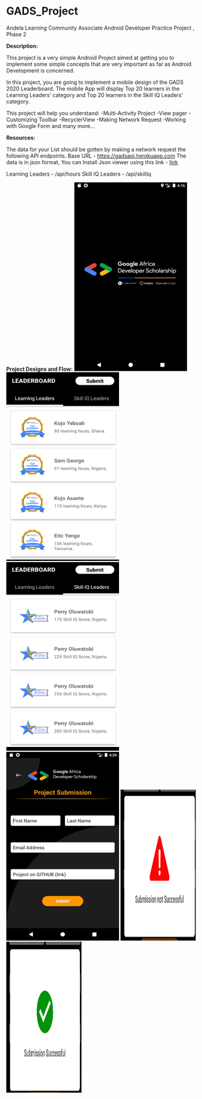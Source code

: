 # GADS_Project
Andela Learning Community Associate Android Developer Practice Project , Phase 2

**Description:**

This project is a very simple Android Project aimed at getting you to implement some simple concepts that are very important as far as Android Development is concerned.

In this project, you are going to implement a mobile design of the GADS 2020 Leaderboard.
The mobile App will display Top 20 learners in the Learning Leaders’ category and Top 20 learners in the Skill IQ Leaders’ category.

This project will help you understand:
-Multi-Activity Project
-View pager
-Customizing Toolbar
-RecyclerView
-Making Network Request
-Working with Google Form and many more...

**Resources:**

The data  for your List should be gotten by making a network request the following API endpoints.
Base URL - https://gadsapi.herokuapp.com
The data is in json format, You can Install Json viewer using this link - [link](https://chrome.google.com/webstore/detail/json-viewer/gbmdgpbipfallnflgajpaliibnhdgobh?utm_source=chrome-ntp-icon%E2%80%A9)

Learning Leaders - /api/hours
Skill IQ Leaders - /api/skilliq

**Project Designs and Flow:**
<img src="https://github.com/lilylydia/GADS_Project/blob/master/Screenshots/splash_screen.png" alt="splash screen" width="300" height="500">
<img src="https://github.com/lilylydia/GADS_Project/blob/master/Screenshots/learning_leaders.png" alt="learning leaders" width="300" height="500">
<img src="https://github.com/lilylydia/GADS_Project/blob/master/Screenshots/Skil_IQ_leaders.png" alt="skill IQ leaders" width="300" height="500">
<img src="https://github.com/lilylydia/GADS_Project/blob/master/Screenshots/submit_infos.png" alt="submit infos" width="300" height="500">
<img src="https://github.com/lilylydia/GADS_Project/blob/master/Screenshots/submission_failed.png" alt="submission failded" width="200" height="400">
<img src="https://github.com/lilylydia/GADS_Project/blob/master/Screenshots/submition_successful.png" alt="submission successfull" width="200" height="400">


